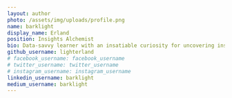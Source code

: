 ```yaml
---
layout: author
photo: /assets/img/uploads/profile.png
name: barklight
display_name: Erland
position: Insights Alchemist
bio: Data-savvy learner with an insatiable curiosity for uncovering insights.
github_username: lighterland
# facebook_username: facebook_username
# twitter_username: twitter_username
# instagram_username: instagram_username
linkedin_username: barklight
medium_username: barklight
---
```


